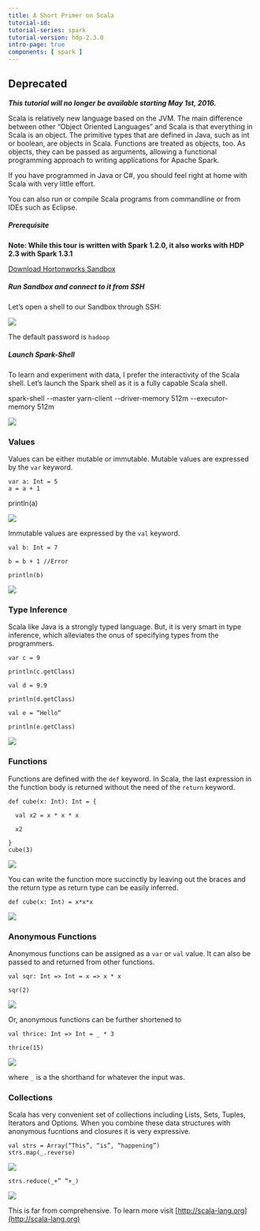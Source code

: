 ```yaml
---
title: A Short Primer on Scala
tutorial-id:
tutorial-series: spark
tutorial-version: hdp-2.3.0
intro-page: true
components: [ spark ]
---
```



## Deprecated

***This tutorial will no longer be available starting May 1st, 2016.***

Scala is relatively new language based on the JVM. The main difference between other “Object Oriented Languages” and Scala is that everything in Scala is an object. The primitive types that are defined in Java, such as int or boolean, are objects in Scala. Functions are treated as objects, too. As objects, they can be passed as arguments, allowing a functional programming approach to writing applications for Apache Spark.

If you have programmed in Java or C#, you should feel right at home with Scala with very little effort.

You can also run or compile Scala programs from commandline or from IDEs such as Eclipse.

##### Prerequisite  
**Note: While this tour is written with Spark 1.2.0, it also works with HDP 2.3 with Spark 1.3.1**

[Download Hortonworks Sandbox](http://hortonworks.com/products/hortonworks-sandbox/#install)

##### Run Sandbox and connect to it from SSH

Let’s open a shell to our Sandbox through SSH:

![](/assets/a-short-primer-on-scala/Screenshot_2015-04-13_07_58_43.png)

The default password is `hadoop`

##### Launch Spark-Shell

To learn and experiment with data, I prefer the interactivity of the Scala shell. Let’s launch the Spark shell as it is a fully capable Scala shell.

spark-shell --master yarn-client --driver-memory 512m --executor-memory 512m

![](/assets/a-short-primer-on-scala/Screenshot%202015-06-08%2013.20.55.png)

### Values

Values can be either mutable or immutable. Mutable values are expressed by the `var` keyword.

    var a: Int = 5
    a = a + 1

println(a)

![](/assets/a-short-primer-on-scala/Screenshot%202015-06-08%2012.26.39.png)

Immutable values are expressed by the `val` keyword.

    val b: Int = 7

    b = b + 1 //Error

    println(b)

![](/assets/a-short-primer-on-scala/Screenshot%202015-06-08%2012.29.13.png)

### Type Inference

Scala like Java is a strongly typed language. But, it is very smart in type inference, which alleviates the onus of specifying types from the programmers.

    var c = 9

    println(c.getClass)

    val d = 9.9

    println(d.getClass)

    val e = “Hello“

    println(e.getClass)

![](/assets/a-short-primer-on-scala/Screenshot%202015-06-08%2012.52.36.png)

### Functions

Functions are defined with the `def` keyword. In Scala, the last expression in the function body is returned without the need of the `return` keyword.

    def cube(x: Int): Int = {

      val x2 = x * x * x

      x2

    }
    cube(3)

![](/assets/a-short-primer-on-scala/Screenshot%202015-06-08%2013.24.04.png)

You can write the function more succinctly by leaving out the braces and the return type as return type can be easily inferred.

    def cube(x: Int) = x*x*x

![](/assets/a-short-primer-on-scala/Screenshot%202015-06-08%2013.27.58.png)

### Anonymous Functions

Anonymous functions can be assigned as a `var` or `val` value. It can also be passed to and returned from other functions.

    val sqr: Int => Int = x => x * x

    sqr(2)

![](/assets/a-short-primer-on-scala/Screenshot%202015-06-08%2013.50.40.png)

Or, anonymous functions can be further shortened to

    val thrice: Int => Int = _ * 3

    thrice(15)

![](/assets/a-short-primer-on-scala/Screenshot%202015-06-08%2013.58.41.png)

where `_` is a the shorthand for whatever the input was.

### Collections

Scala has very convenient set of collections including Lists, Sets, Tuples, Iterators and Options. When you combine these data structures with anonymous fucntions and closures it is very expressive.

    val strs = Array(“This”, “is”, “happening”)
    strs.map(_.reverse)

![](/assets/a-short-primer-on-scala/Screenshot%202015-06-08%2014.38.48.png)

    strs.reduce(_+” “+_)

![](/assets/a-short-primer-on-scala/Screenshot%202015-06-08%2014.28.31.png)

This is far from comprehensive. To learn more visit [http://scala-lang.org](http://scala-lang.org)
